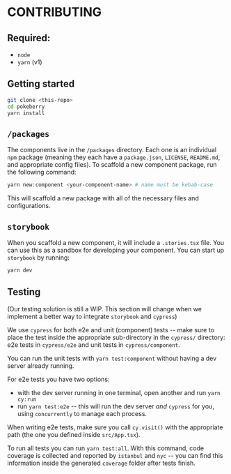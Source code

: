 # CONTRIBUTING

## Required:

- `node`
- `yarn` (v1)

## Getting started

```bash
git clone <this-repo>
cd pokeberry
yarn install
```

## `/packages`

The components live in the `/packages` directory. Each one is an individual `npm` package (meaning they each have a `package.json`, `LICENSE`, `README.md`, and appropriate config files). To scaffold a new component package, run the following command:

```bash
yarn new:component <your-component-name> # name must be kebab-case
```

This will scaffold a new package with all of the necessary files and configurations.

## `storybook`

When you scaffold a new component, it will include a `.stories.tsx` file. You can use this as a sandbox for developing your component. You can start up `storybook` by running:

```bash
yarn dev
```

## Testing

(Our testing solution is still a WIP. This section will change when we implement a better way to integrate `storybook` and `cypress`)

We use `cypress` for both e2e and unit (component) tests -- make sure to place the test inside the appropriate sub-directory in the `cypress/` directory: e2e tests in `cypress/e2e` and unit tests in `cypress/component`.

You can run the unit tests with `yarn test:component` without having a dev server already running.

For e2e tests you have two options:

- with the dev server running in one terminal, open another and run `yarn cy:run`
- run `yarn test:e2e` -- this will run the dev server _and_ `cypress` for you, using `concurrently` to manage each process.

When writing e2e tests, make sure you call `cy.visit()` with the appropriate path (the one you defined inside `src/App.tsx`).

To run all tests you can run `yarn test:all`. With this command, code coverage is collected and reported by `istanbul` and `nyc` -- you can find this information inside the generated `coverage` folder after tests finish.

